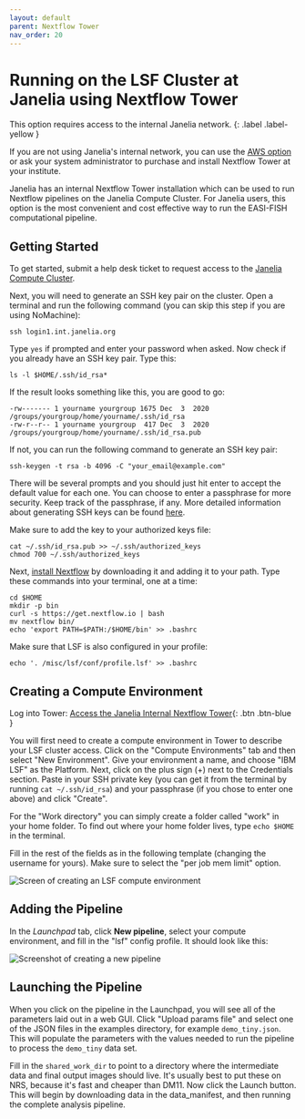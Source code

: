 ```yaml
---
layout: default
parent: Nextflow Tower
nav_order: 20
---
```


# Running on the LSF Cluster at Janelia using Nextflow Tower

This option requires access to the internal Janelia network.
{: .label .label-yellow }

If you are not using Janelia's internal network, you can use the [AWS option](AWS.html) or ask your system administrator to purchase and install Nextflow Tower at your institute.

Janelia has an internal Nextflow Tower installation which can be used to run Nextflow pipelines on the Janelia Compute Cluster. For Janelia users, this option is the most convenient and cost effective way to run the EASI-FISH computational pipeline.

## Getting Started

To get started, submit a help desk ticket to request access to the [Janelia Compute Cluster](https://wiki.int.janelia.org/wiki/display/ScientificComputing/Janelia+Compute+Cluster).

Next, you will need to generate an SSH key pair on the cluster. Open a terminal and run the following command (you can skip this step if you are using NoMachine):

    ssh login1.int.janelia.org

Type `yes` if prompted and enter your password when asked. Now check if you already have an SSH key pair. Type this:

    ls -l $HOME/.ssh/id_rsa*

If the result looks something like this, you are good to go:

    -rw------- 1 yourname yourgroup 1675 Dec  3  2020 /groups/yourgroup/home/yourname/.ssh/id_rsa
    -rw-r--r-- 1 yourname yourgroup  417 Dec  3  2020 /groups/yourgroup/home/yourname/.ssh/id_rsa.pub

If not, you can run the following command to generate an SSH key pair:

    ssh-keygen -t rsa -b 4096 -C "your_email@example.com"

There will be several prompts and you should just hit enter to accept the default value for each one. You can choose to enter a passphrase for more security. Keep track of the passphrase, if any. More detailed information about generating SSH keys can be found [here](https://docs.github.com/en/authentication/connecting-to-github-with-ssh/generating-a-new-ssh-key-and-adding-it-to-the-ssh-agent).

Make sure to add the key to your authorized keys file:

    cat ~/.ssh/id_rsa.pub >> ~/.ssh/authorized_keys
    chmod 700 ~/.ssh/authorized_keys

Next, [install Nextflow](https://www.nextflow.io/docs/latest/getstarted.html) by downloading it and adding it to your path. Type these commands into your terminal, one at a time:

    cd $HOME
    mkdir -p bin
    curl -s https://get.nextflow.io | bash
    mv nextflow bin/ 
    echo 'export PATH=$PATH:/$HOME/bin' >> .bashrc

Make sure that LSF is also configured in your profile:

    echo '. /misc/lsf/conf/profile.lsf' >> .bashrc

## Creating a Compute Environment

Log into Tower:
[Access the Janelia Internal Nextflow Tower](http://nextflow.int.janelia.org){: .btn .btn-blue }

You will first need to create a compute environment in Tower to describe your LSF cluster access. Click on the "Compute Environments" tab and then select "New Environment". Give your environment a name, and choose "IBM LSF" as the Platform. Next, click on the plus sign (+) next to the Credentials section. Paste in your SSH private key (you can get it from the terminal by running `cat ~/.ssh/id_rsa`) and your passphrase (if you chose to enter one above) and click "Create".

For the "Work directory" you can simply create a folder called "work" in your home folder. To find out where your home folder lives, type `echo $HOME` in the terminal.

Fill in the rest of the fields as in the following template (changing the username for yours). Make sure to select the "per job mem limit" option.

![Screen of creating an LSF compute environment](../images/compute_env_lsf.png)

## Adding the Pipeline

In the *Launchpad* tab, click **New pipeline**, select your compute environment, and fill in the "lsf" config profile. It should look like this:

![Screenshot of creating a new pipeline](../images/new_pipeline_lsf.png)

## Launching the Pipeline

When you click on the pipeline in the Launchpad, you will see all of the parameters laid out in a web GUI. Click "Upload params file" and select one of the JSON files in the examples directory, for example `demo_tiny.json`. This will populate the parameters with the values needed to run the pipeline to process the `demo_tiny` data set.

Fill in the `shared_work_dir` to point to a directory where the intermediate data and final output images should live. It's usually best to put these on NRS, because it's fast and cheaper than DM11. Now click the Launch button. This will begin by downloading data in the data_manifest, and then running the complete analysis pipeline.
